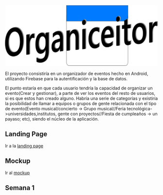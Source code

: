 <p align="center">
  <img src="https://github.com/rodrigolopezramoss/ProyectoFinCiclo-Organiceitor/blob/main/Capturas/titulo.png" height="200" width="650" alt="Hey"/>
</p>


El proyecto consistiría en un organizador de eventos hecho en Android, utilizando Firebase para la autentificación y la base de datos.


El punto estaría en que cada usuario tendría la capacidad de organizar un evento(Crear y gestionar), a parte de ver los eventos del resto de usuarios, si es que estos han creado alguno. Habría una serie de categorías y existiría la posibilidad de llamar a equipos o grupos de gente relacionada con el tipo de evento(Evento musical/concierto -> Grupo musical//Feria tecnológica->universidades,institutos, gente con proyectos//Fiesta de cumpleaños -> un payaso; etc), siendo el núcleo de la aplicación.

## Landing Page

Ir a la [landing page](https://rodrigolopezramoss.github.io/landingPage/)

## Mockup

Ir al [mockup](https://github.com/rodrigolopezramoss/ProyectoFinCurso-Mockup)


## Semana 1
